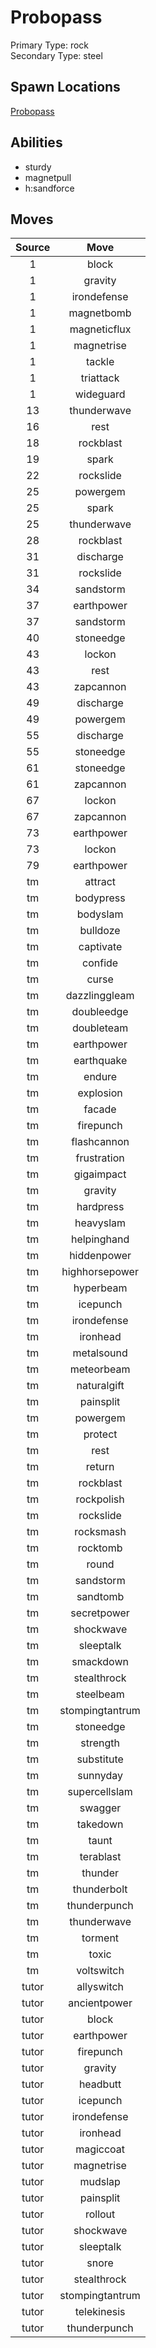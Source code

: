 # Probopass  
Primary Type: rock  
Secondary Type: steel  
  
## Spawn Locations  
[Probopass](/data/spawn_presets/probopass.md)  
  
## Abilities  
  * sturdy
  * magnetpull
  * h:sandforce
  
  
## Moves  
  
| Source | Move |  
|:---:|:---:|  
| 1 | block |  
| 1 | gravity |  
| 1 | irondefense |  
| 1 | magnetbomb |  
| 1 | magneticflux |  
| 1 | magnetrise |  
| 1 | tackle |  
| 1 | triattack |  
| 1 | wideguard |  
| 13 | thunderwave |  
| 16 | rest |  
| 18 | rockblast |  
| 19 | spark |  
| 22 | rockslide |  
| 25 | powergem |  
| 25 | spark |  
| 25 | thunderwave |  
| 28 | rockblast |  
| 31 | discharge |  
| 31 | rockslide |  
| 34 | sandstorm |  
| 37 | earthpower |  
| 37 | sandstorm |  
| 40 | stoneedge |  
| 43 | lockon |  
| 43 | rest |  
| 43 | zapcannon |  
| 49 | discharge |  
| 49 | powergem |  
| 55 | discharge |  
| 55 | stoneedge |  
| 61 | stoneedge |  
| 61 | zapcannon |  
| 67 | lockon |  
| 67 | zapcannon |  
| 73 | earthpower |  
| 73 | lockon |  
| 79 | earthpower |  
| tm | attract |  
| tm | bodypress |  
| tm | bodyslam |  
| tm | bulldoze |  
| tm | captivate |  
| tm | confide |  
| tm | curse |  
| tm | dazzlinggleam |  
| tm | doubleedge |  
| tm | doubleteam |  
| tm | earthpower |  
| tm | earthquake |  
| tm | endure |  
| tm | explosion |  
| tm | facade |  
| tm | firepunch |  
| tm | flashcannon |  
| tm | frustration |  
| tm | gigaimpact |  
| tm | gravity |  
| tm | hardpress |  
| tm | heavyslam |  
| tm | helpinghand |  
| tm | hiddenpower |  
| tm | highhorsepower |  
| tm | hyperbeam |  
| tm | icepunch |  
| tm | irondefense |  
| tm | ironhead |  
| tm | metalsound |  
| tm | meteorbeam |  
| tm | naturalgift |  
| tm | painsplit |  
| tm | powergem |  
| tm | protect |  
| tm | rest |  
| tm | return |  
| tm | rockblast |  
| tm | rockpolish |  
| tm | rockslide |  
| tm | rocksmash |  
| tm | rocktomb |  
| tm | round |  
| tm | sandstorm |  
| tm | sandtomb |  
| tm | secretpower |  
| tm | shockwave |  
| tm | sleeptalk |  
| tm | smackdown |  
| tm | stealthrock |  
| tm | steelbeam |  
| tm | stompingtantrum |  
| tm | stoneedge |  
| tm | strength |  
| tm | substitute |  
| tm | sunnyday |  
| tm | supercellslam |  
| tm | swagger |  
| tm | takedown |  
| tm | taunt |  
| tm | terablast |  
| tm | thunder |  
| tm | thunderbolt |  
| tm | thunderpunch |  
| tm | thunderwave |  
| tm | torment |  
| tm | toxic |  
| tm | voltswitch |  
| tutor | allyswitch |  
| tutor | ancientpower |  
| tutor | block |  
| tutor | earthpower |  
| tutor | firepunch |  
| tutor | gravity |  
| tutor | headbutt |  
| tutor | icepunch |  
| tutor | irondefense |  
| tutor | ironhead |  
| tutor | magiccoat |  
| tutor | magnetrise |  
| tutor | mudslap |  
| tutor | painsplit |  
| tutor | rollout |  
| tutor | shockwave |  
| tutor | sleeptalk |  
| tutor | snore |  
| tutor | stealthrock |  
| tutor | stompingtantrum |  
| tutor | telekinesis |  
| tutor | thunderpunch |  
  
